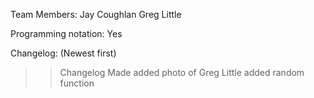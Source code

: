 Team Members:
    Jay Coughlan
    Greg Little

Programming notation: Yes

Changelog: (Newest first)
>>Changelog Made
>> added photo of Greg Little
>> added random function
